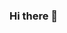 ### Hi there 👋

<!--
**Robert0100/Robert0100** is a ✨ _special_ ✨ repository because its `README.md` (this file) appears on your GitHub profile.

Here are some ideas to get you started:

- 🔭 I’m currently working on ... Unemployed (:
- 🌱 I’m currently learning ... .Net Web Development
- 👯 I’m looking to collaborate on ... C#
- 🤔 I’m looking for help with ... C# Web Developmet
- 💬 Ask me about ... Anything
- 📫 How to reach me: ... Robert.000@outlook.com  
- 😄 Pronouns: ... He/Him
- ⚡ Fun fact: ... Ummm, not yet.
-->
